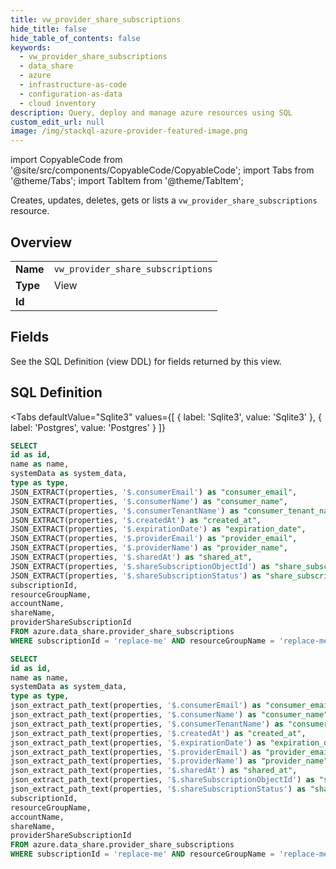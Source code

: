 ```yaml
--- 
title: vw_provider_share_subscriptions
hide_title: false
hide_table_of_contents: false
keywords:
  - vw_provider_share_subscriptions
  - data_share
  - azure
  - infrastructure-as-code
  - configuration-as-data
  - cloud inventory
description: Query, deploy and manage azure resources using SQL
custom_edit_url: null
image: /img/stackql-azure-provider-featured-image.png
---
```


import CopyableCode from '@site/src/components/CopyableCode/CopyableCode';
import Tabs from '@theme/Tabs';
import TabItem from '@theme/TabItem';

Creates, updates, deletes, gets or lists a <code>vw_provider_share_subscriptions</code> resource.

## Overview
<table><tbody>
<tr><td><b>Name</b></td><td><code>vw_provider_share_subscriptions</code></td></tr>
<tr><td><b>Type</b></td><td>View</td></tr>
<tr><td><b>Id</b></td><td><CopyableCode code="azure.data_share.vw_provider_share_subscriptions" /></td></tr>
</tbody></table>

## Fields

See the SQL Definition (view DDL) for fields returned by this view.

## SQL Definition

<Tabs
defaultValue="Sqlite3"
values={[
{ label: 'Sqlite3', value: 'Sqlite3' },
{ label: 'Postgres', value: 'Postgres' }
]}
>
<TabItem value="Sqlite3">

```sql
SELECT
id as id,
name as name,
systemData as system_data,
type as type,
JSON_EXTRACT(properties, '$.consumerEmail') as "consumer_email",
JSON_EXTRACT(properties, '$.consumerName') as "consumer_name",
JSON_EXTRACT(properties, '$.consumerTenantName') as "consumer_tenant_name",
JSON_EXTRACT(properties, '$.createdAt') as "created_at",
JSON_EXTRACT(properties, '$.expirationDate') as "expiration_date",
JSON_EXTRACT(properties, '$.providerEmail') as "provider_email",
JSON_EXTRACT(properties, '$.providerName') as "provider_name",
JSON_EXTRACT(properties, '$.sharedAt') as "shared_at",
JSON_EXTRACT(properties, '$.shareSubscriptionObjectId') as "share_subscription_object_id",
JSON_EXTRACT(properties, '$.shareSubscriptionStatus') as "share_subscription_status",
subscriptionId,
resourceGroupName,
accountName,
shareName,
providerShareSubscriptionId
FROM azure.data_share.provider_share_subscriptions
WHERE subscriptionId = 'replace-me' AND resourceGroupName = 'replace-me' AND accountName = 'replace-me' AND shareName = 'replace-me';
```

</TabItem>
<TabItem value="Postgres">

```sql
SELECT
id as id,
name as name,
systemData as system_data,
type as type,
json_extract_path_text(properties, '$.consumerEmail') as "consumer_email",
json_extract_path_text(properties, '$.consumerName') as "consumer_name",
json_extract_path_text(properties, '$.consumerTenantName') as "consumer_tenant_name",
json_extract_path_text(properties, '$.createdAt') as "created_at",
json_extract_path_text(properties, '$.expirationDate') as "expiration_date",
json_extract_path_text(properties, '$.providerEmail') as "provider_email",
json_extract_path_text(properties, '$.providerName') as "provider_name",
json_extract_path_text(properties, '$.sharedAt') as "shared_at",
json_extract_path_text(properties, '$.shareSubscriptionObjectId') as "share_subscription_object_id",
json_extract_path_text(properties, '$.shareSubscriptionStatus') as "share_subscription_status",
subscriptionId,
resourceGroupName,
accountName,
shareName,
providerShareSubscriptionId
FROM azure.data_share.provider_share_subscriptions
WHERE subscriptionId = 'replace-me' AND resourceGroupName = 'replace-me' AND accountName = 'replace-me' AND shareName = 'replace-me';
```

</TabItem>
</Tabs>
